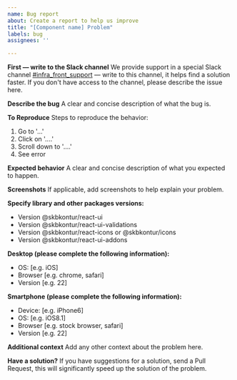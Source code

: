 ```yaml
---
name: Bug report
about: Create a report to help us improve
title: "[Component name] Problem"
labels: bug
assignees: ''

---
```


**First — write to the Slack channel**
We provide support in a special Slack channel [#infra_front_support](https://kontur.slack.com/archives/C013HTCE18Q) — write to this channel, it helps find a solution faster. If you don't have access to the channel, please describe the issue here.

**Describe the bug**
A clear and concise description of what the bug is.

**To Reproduce**
Steps to reproduce the behavior:
1. Go to '...'
2. Click on '....'
3. Scroll down to '....'
4. See error

**Expected behavior**
A clear and concise description of what you expected to happen.

**Screenshots**
If applicable, add screenshots to help explain your problem.

**Specify library and other packages versions:**
 - Version @skbkontur/react-ui
 - Version @skbkontur/react-ui-validations
 - Version @skbkontur/react-icons or @skbkontur/icons
 - Version @skbkontur/react-ui-addons

**Desktop (please complete the following information):**
 - OS: [e.g. iOS]
 - Browser [e.g. chrome, safari]
 - Version [e.g. 22]

**Smartphone (please complete the following information):**
 - Device: [e.g. iPhone6]
 - OS: [e.g. iOS8.1]
 - Browser [e.g. stock browser, safari]
 - Version [e.g. 22]

**Additional context**
Add any other context about the problem here.

**Have a solution?**
If you have suggestions for a solution, send a Pull Request, this will significantly speed up the solution of the problem.
